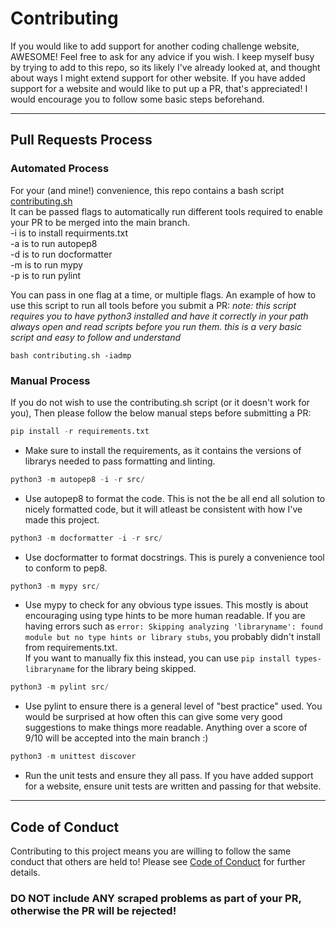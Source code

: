 # Contributing

If you would like to add support for another coding challenge website, AWESOME! Feel free to ask for any advice if you wish. 
I keep myself busy by trying to add to this repo, so its likely I've already looked at, and thought about ways I might extend support for other website. 
If you have added support for a website and would like to put up a PR, that's appreciated! I would encourage you to follow some basic steps beforehand.

***

## Pull Requests Process

### Automated Process
For your (and mine!) convenience, this repo contains a bash script [contributing.sh](https://github.com/Pavocracy/leetscraper/blob/main/contributing.sh "contributing bash script")  
It can be passed flags to automatically run different tools required to enable your PR to be merged into the main branch.  
-i is to install requirments.txt  
-a is to run autopep8  
-d is to run docformatter  
-m is to run mypy  
-p is to run pylint  
  
You can pass in one flag at a time, or multiple flags. An example of how to use this script to run all tools before you submit a PR:
*note: this script requires you to have python3 installed and have it correctly in your path*
*always open and read scripts before you run them. this is a very basic script and easy to follow and understand*
```
bash contributing.sh -iadmp
```

### Manual Process
If you do not wish to use the contributing.sh script (or it doesn't work for you), Then please follow the below manual steps before submitting a PR:
```python
pip install -r requirements.txt
```
- Make sure to install the requirements, as it contains the versions of librarys needed to pass formatting and linting.

```python
python3 -m autopep8 -i -r src/
```
- Use autopep8 to format the code. This is not the be all end all solution to nicely formatted code, but it will atleast be consistent with how I've made this project.

```python
python3 -m docformatter -i -r src/
```
- Use docformatter to format docstrings. This is purely a convenience tool to conform to pep8.

```python
python3 -m mypy src/
```
- Use mypy to check for any obvious type issues. This mostly is about encouraging using type hints to be more human readable. 
If you are having errors such as `error: Skipping analyzing 'libraryname': found module but no type hints or library stubs`, you probably didn't install from requirements.txt.  
If you want to manually fix this instead, you can use `pip install types-libraryname` for the library being skipped. 

```python
python3 -m pylint src/
```
- Use pylint to ensure there is a general level of "best practice" used. You would be surprised at how often this can give some very good suggestions to make things more readable. 
Anything over a score of 9/10 will be accepted into the main branch :)

```python
python3 -m unittest discover
```
- Run the unit tests and ensure they all pass. If you have added support for a website, ensure unit tests are written and passing for that website.

***

## Code of Conduct

Contributing to this project means you are willing to follow the same conduct that others are held to! Please see [Code of Conduct](https://github.com/Pavocracy/leetscraper/blob/main/docs/CODE_OF_CONDUCT.md "Code of conduct doc") for further details.

### **DO NOT include ANY scraped problems as part of your PR, otherwise the PR will be rejected!**
